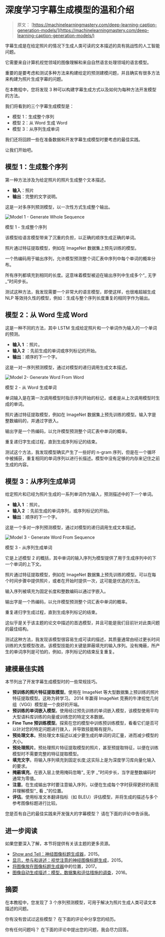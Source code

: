 # 深度学习字幕生成模型的温和介绍

> 原文： [https://machinelearningmastery.com/deep-learning-caption-generation-models/](https://machinelearningmastery.com/deep-learning-caption-generation-models/)

字幕生成是在给定照片的情况下生成人类可读的文本描述的具有挑战性的人工智能问题。

它需要来自计算机视觉领域的图像理解和来自自然语言处理领域的语言模型。

重要的是要考虑和测试多种方法来构建给定的预测建模问题，并且确实有很多方法来构建为照片生成字幕的问题。

在本教程中，您将发现 3 种可以构建字幕生成方式以及如何为每种方法开发模型的方法。

我们将看到的三个字幕生成模型是：

*   模型 1：生成整个序列
*   模型 2：从 Word 生成 Word
*   模型 3：从序列生成单词

我们还将回顾一些在准备数据和开发字幕生成模型时要考虑的最佳实践。

让我们开始吧。

## 模型 1：生成整个序列

第一种方法涉及为给定照片的照片生成整个文本描述。

*   **输入**：照片
*   **输出**：完整的文字说明。

这是一对多序列预测模型，以一次性方式生成整个输出。

![Model 1 - Generate Whole Sequence](img/10b0cd22ffb0fbceff19c128b2752e96.jpg)

模型 1 - 生成整个序列

该模型给语言模型带来了沉重的负担，以正确的顺序生成正确的单词。

照片通过特征提取模型，例如在 ImageNet 数据集上预先训练的模型。

一个热编码用于输出序列，允许模型预测整个词汇表中序列中每个单词的概率分布。

所有序列都填充到相同的长度。这意味着模型被迫在输出序列中生成多个“_ 无字 _”时间步长。

测试这种方法，我发现需要一个非常大的语言模型，即使这样，也很难超越生成 NLP 等效持久性的模型，例如：生成与整个序列长度重复的相同字作为输出。

## 模型 2：从 Word 生成 Word

这是一种不同的方法，其中 LSTM 生成给定照片和一个单词作为输入的一个单词的预测。

*   **输入 1** ：照片。
*   **输入 2** ：先前生成的单词或序列标记的开始。
*   **输出**：顺序的下一个字。

这是一对一序列预测模型，通过对模型的递归调用生成文本描述。

![Model 2- Generate Word From Word](img/efb412506f58e1ccdd0405086e39d711.jpg)

模型 2 - 从 Word 生成单词

单词输入是在第一次调用模型时指示序列开始的标记，或者是从上次调用模型时生成的单词。

照片通过特征提取模型，例如在 ImageNet 数据集上预先训练的模型。输入字是整数编码的，并通过字嵌入。

输出字是一个热编码，以允许模型预测整个词汇表中单词的概率。

重复递归字生成过程，直到生成序列标记的结束。

测试这个方法，我发现模型确实产生了一些好的 n-gram 序列，但是在一个循环中被捕获，重复相同的单词序列以进行长描述。模型中没有足够的内存来记住之前生成的内容。

## 模型 3：从序列生成单词

给定照片和已经为照片生成的一系列单词作为输入，预测描述中的下一个单词。

*   **输入 1** ：照片。
*   **输入 2** ：先前生成的单词序列，或序列标记的开始。
*   **输出**：顺序的下一个字。

这是一个多对一序列预测模型，通过对模型的递归调用生成文本描述。

![Model 3 - Generate Word From Sequence](img/a972f08e77f6fd0762eca0f5f01afe26.jpg)

模型 3 - 从序列生成单词

它是上述模型 2 的概括，其中单词的输入序列为模型提供了用于生成序列中的下一个单词的上下文。

照片通过特征提取模型，例如在 ImageNet 数据集上预先训练的模型。可以在每个时间步骤中提供照片，或者在开始时提供一次，这可能是优选的方法。

输入序列被填充为固定长度和整数编码以通过字嵌入。

输出字是一个热编码，以允许模型预测整个词汇表中单词的概率。

重复递归字生成过程，直到生成序列标记的结束。

这似乎是关于该主题的论文中描述的首选模型，并且可能是我们目前针对此类问题的最佳结构。

测试这种方法，我发现该模型很容易生成可读的描述，其质量通常由经过更长时间训练的大型模型改进。该模型技能的关键是屏蔽填充的输入序列。没有掩蔽，所产生的单词序列是可怕的，例如，序列标记的结束反复重复。

## 建模最佳实践

本节列出了开发字幕生成模型时的一些常规技巧。

*   **预训练的照片特征提取模型**。使用在 ImageNet 等大型数据集上预训练的照片特征提取模型。这称为转学习。 2014 年赢得 ImageNet 竞赛的牛津视觉几何组（VGG）模型是一个良好的开端。
*   **预训练的单词嵌入模型**。使用经过预先训练的单词嵌入模型，该模型使用平均大型语料库训练的向量或训练您的特定文本数据。
*   **Fine Tune 预训练模型**。探索在您的模型中训练预训练模型，看看它们是否可以针对您的特定问题进行拨入，并导致技能略有提升。
*   **预处理文本**。预处理文本描述以减少要生成的单词的词汇量，进而减少模型的大小。
*   **预处理照片**。预处理照片特征提取模型的照片，甚至预提取特征，以便在训练模型时不需要完整的特征提取模型。
*   **填充文字**。将输入序列填充到固定长度;这实际上是为深度学习库向量化输入的要求。
*   **掩蔽填充**。在嵌入层上使用掩码忽略“_ 无字 _”时间步长，当字是整数编码时通常为零值。
*   **注意**。在生成输出字时要注意输入序列，以便在生成每个字时获得更好的表现并理解模型“_ 看 _”的位置。
*   **评估**。使用标准文本翻译指标（如 BLEU）评估模型，并将生成的描述与多个参考图像标题进行比较。

您是否有自己的最佳实践来开发强大的字幕模型？
请在下面的评论中告诉我。

## 进一步阅读

如果您要深入了解，本节将提供有关该主题的更多资源。

*   [Show and Tell：神经图像标题生成器](https://arxiv.org/abs/1411.4555)，2015。
*   [显示，参与和讲述：视觉注意的神经图像标题生成](https://arxiv.org/abs/1502.03044)，2015。
*   [将图像放在图像标题生成器](https://arxiv.org/abs/1703.09137)中的位置，2017。
*   [图像自动生成描述：模型，数据集和评估措施的调查](https://www.jair.org/media/4900/live-4900-9139-jair.pdf)，2016。

## 摘要

在本教程中，您发现了 3 个序列预测模型，可用于解决为照片生成人类可读文本描述的问题。

你有没有尝试过这些模型？
在下面的评论中分享您的经历。

你有任何问题吗？
在下面的评论中提出您的问题，我会尽力回答。